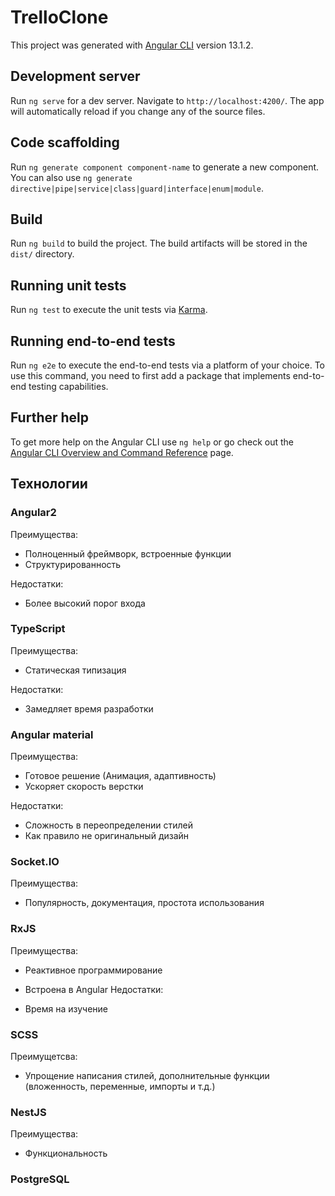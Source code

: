 # TrelloClone

This project was generated with [Angular CLI](https://github.com/angular/angular-cli) version 13.1.2.

## Development server

Run `ng serve` for a dev server. Navigate to `http://localhost:4200/`. The app will automatically reload if you change any of the source files.

## Code scaffolding

Run `ng generate component component-name` to generate a new component. You can also use `ng generate directive|pipe|service|class|guard|interface|enum|module`.

## Build

Run `ng build` to build the project. The build artifacts will be stored in the `dist/` directory.

## Running unit tests

Run `ng test` to execute the unit tests via [Karma](https://karma-runner.github.io).

## Running end-to-end tests

Run `ng e2e` to execute the end-to-end tests via a platform of your choice. To use this command, you need to first add a package that implements end-to-end testing capabilities.

## Further help

To get more help on the Angular CLI use `ng help` or go check out the [Angular CLI Overview and Command Reference](https://angular.io/cli) page.



## Технологии

### Angular2

 Преимущества:
- Полноценный фреймворк, встроенные функции
- Структурированность

Недостатки:

- Более высокий порог входа 

### TypeScript
Преимущества:

- Статическая типизация

Недостатки:

- Замедляет время разработки

### Angular material
Преимущества:

- Готовое решение (Анимация, адаптивность)
- Ускоряет скорость верстки

Недостатки:

- Сложность в переопределении стилей
- Как правило не оригинальный дизайн

### Socket.IO
Преимущества:
- Популярность, документация, простота использования

### RxJS
Преимущества:
- Реактивное программирование
- Встроена в Angular
Недостатки:

- Время на изучение

### SCSS
Преимущетсва:
- Упрощение написания стилей, дополнительные функции (вложенность, переменные, импорты и т.д.)

### NestJS
Преимущества:
- Функциональность

### PostgreSQL




